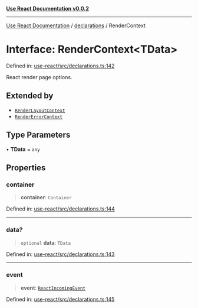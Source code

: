 [**Use React Documentation v0.0.2**](../../README.md)

***

[Use React Documentation](../../modules.md) / [declarations](../README.md) / RenderContext

# Interface: RenderContext\<TData\>

Defined in: [use-react/src/declarations.ts:142](https://github.com/stonemjs/use-react/blob/50c96852bd65a75b7f2a00786393fb0c90af6da8/src/declarations.ts#L142)

React render page options.

## Extended by

- [`RenderLayoutContext`](RenderLayoutContext.md)
- [`RenderErrorContext`](RenderErrorContext.md)

## Type Parameters

• **TData** = `any`

## Properties

### container

> **container**: `Container`

Defined in: [use-react/src/declarations.ts:144](https://github.com/stonemjs/use-react/blob/50c96852bd65a75b7f2a00786393fb0c90af6da8/src/declarations.ts#L144)

***

### data?

> `optional` **data**: `TData`

Defined in: [use-react/src/declarations.ts:143](https://github.com/stonemjs/use-react/blob/50c96852bd65a75b7f2a00786393fb0c90af6da8/src/declarations.ts#L143)

***

### event

> **event**: [`ReactIncomingEvent`](../type-aliases/ReactIncomingEvent.md)

Defined in: [use-react/src/declarations.ts:145](https://github.com/stonemjs/use-react/blob/50c96852bd65a75b7f2a00786393fb0c90af6da8/src/declarations.ts#L145)
